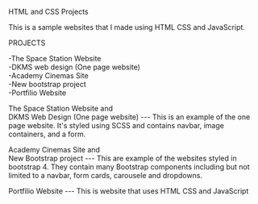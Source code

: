 HTML and CSS Projects

This is a sample websites that I made using HTML CSS and JavaScript.


PROJECTS

-The Space Station Website  
-DKMS web design (One page website)  
-Academy Cinemas Site  
-New bootstrap project  
-Portfilio Website

The Space Station Website and  
DKMS Web Design (One page website) --- This is an example of the one page website. It's styled using SCSS and contains navbar, image containers, and a form.

Academy Cinemas Site and  
New Bootstrap project --- This are example of the websites styled in bootstrap 4. They contain many Bootstrap components including but not limited to a navbar, form cards, carousele and dropdowns.

Portfilio Website --- This is website that uses HTML CSS and JavaScript
